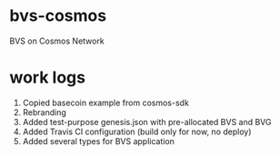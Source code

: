 # bvs-cosmos
BVS on Cosmos Network

# work logs
1. Copied basecoin example from cosmos-sdk
1. Rebranding
1. Added test-purpose genesis.json with pre-allocated BVS and BVG
1. Added Travis CI configuration (build only for now, no deploy)
1. Added several types for BVS application
